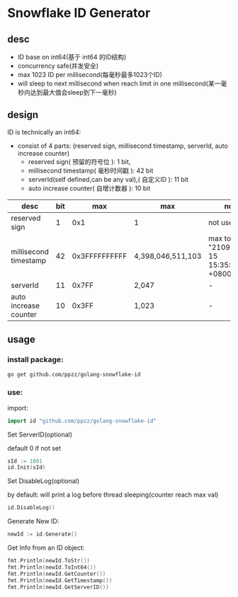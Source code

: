 # Snowflake ID Generator

## desc

* ID base on int64(基于 int64 的ID结构)
* concurrency safe(并发安全)
* max 1023 ID per millisecond(每毫秒最多1023个ID)
* will sleep to next millisecond when reach limit in one millisecond(某一毫秒内达到最大值会sleep到下一毫秒)

## design

ID is technically an int64:

* consist of 4 parts: (reserved sign, millisecond timestamp, serverId, auto increase counter)
  * reserved sign( 预留的符号位 ): 1 bit,
  * millisecond timestamp( 毫秒时间戳 ): 42 bit
  * serverId(self defined,can be any val),( 自定义ID ): 11 bit
  * auto increase counter( 自增计数器 ): 10 bit

|desc|bit| max| max|note|
|---|---|---|---|---|
|reserved sign| 1|0x1|1|not use|
|millisecond timestamp| 42|0x3FFFFFFFFFF|  4,398,046,511,103| max to "2109-05-15 15:35:11.103 +0800 CST"|
|serverId| 11|0x7FF|  2,047 |-|
|auto increase counter| 10|0x3FF|  1,023 |-|

## usage

### install package:

```bash
go get github.com/ppzz/golang-snowflake-id
```

### use:

import:

```go
import id "github.com/ppzz/golang-snowflake-id"
```

Set ServerID(optional)

default 0 if not set

```go
sId := 1001
id.Init(sId)
```

Set DisableLog(optional)

by default: will print a log before thread sleeping(counter reach max val)

```go
id.DisableLog()
```

Generate New ID:

```go
newId := id.Generate()
```

Get Info from an ID object:

```go
fmt.Println(newId.ToStr())
fmt.Println(newId.ToInt64())
fmt.Println(newId.GetCounter())
fmt.Println(newId.GetTimestamp())
fmt.Println(newId.GetServerID())
```
